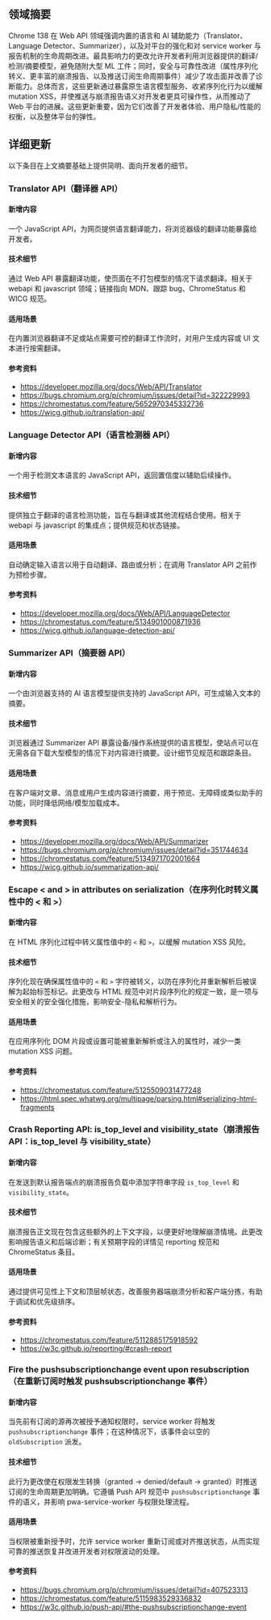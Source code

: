 ## 领域摘要

Chrome 138 在 Web API 领域强调内置的语言和 AI 辅助能力（Translator、Language Detector、Summarizer），以及对平台的强化和对 service worker 与报告机制的生命周期改进。最具影响力的更改允许开发者利用浏览器提供的翻译/检测/摘要模型，避免随附大型 ML 工件；同时，安全与可靠性改进（属性序列化转义、更丰富的崩溃报告、以及推送订阅生命周期事件）减少了攻击面并改善了诊断能力。总体而言，这些更新通过暴露原生语言模型服务、收紧序列化行为以缓解 mutation XSS，并使推送与崩溃报告语义对开发者更具可操作性，从而推动了 Web 平台的进展。这些更新重要，因为它们改善了开发者体验、用户隐私/性能的权衡，以及整体平台的弹性。

## 详细更新

以下条目在上文摘要基础上提供简明、面向开发者的细节。

### Translator API（翻译器 API）

#### 新增内容
一个 JavaScript API，为网页提供语言翻译能力，将浏览器级的翻译功能暴露给开发者。

#### 技术细节
通过 Web API 暴露翻译功能，使页面在不打包模型的情况下请求翻译。相关于 webapi 和 javascript 领域；链接指向 MDN、跟踪 bug、ChromeStatus 和 WICG 规范。

#### 适用场景
在内置浏览器翻译不足或站点需要可控的翻译工作流时，对用户生成内容或 UI 文本进行按需翻译。

#### 参考资料
- https://developer.mozilla.org/docs/Web/API/Translator
- https://bugs.chromium.org/p/chromium/issues/detail?id=322229993
- https://chromestatus.com/feature/5652970345332736
- https://wicg.github.io/translation-api/

### Language Detector API（语言检测器 API）

#### 新增内容
一个用于检测文本语言的 JavaScript API，返回置信度以辅助后续操作。

#### 技术细节
提供独立于翻译的语言检测功能，旨在与翻译或其他流程结合使用。相关于 webapi 与 javascript 的集成点；提供规范和状态链接。

#### 适用场景
自动确定输入语言以用于自动翻译、路由或分析；在调用 Translator API 之前作为预检步骤。

#### 参考资料
- https://developer.mozilla.org/docs/Web/API/LanguageDetector
- https://chromestatus.com/feature/5134901000871936
- https://wicg.github.io/language-detection-api/

### Summarizer API（摘要器 API）

#### 新增内容
一个由浏览器支持的 AI 语言模型提供支持的 JavaScript API，可生成输入文本的摘要。

#### 技术细节
浏览器通过 Summarizer API 暴露设备/操作系统提供的语言模型，使站点可以在无需各自下载大型模型的情况下对内容进行摘要。设计细节见规范和跟踪条目。

#### 适用场景
在客户端对文章、消息或用户生成内容进行摘要，用于预览、无障碍或类似助手的功能，同时降低网络/模型加载成本。

#### 参考资料
- https://developer.mozilla.org/docs/Web/API/Summarizer
- https://bugs.chromium.org/p/chromium/issues/detail?id=351744634
- https://chromestatus.com/feature/5134971702001664
- https://wicg.github.io/summarization-api/

### Escape < and > in attributes on serialization（在序列化时转义属性中的 < 和 >）

#### 新增内容
在 HTML 序列化过程中转义属性值中的 `<` 和 `>`，以缓解 mutation XSS 风险。

#### 技术细节
序列化现在确保属性值中的 `<` 和 `>` 字符被转义，以防在序列化并重新解析后被误解为起始标签标记。此更改与 HTML 规范中对片段序列化的规定一致，是一项与安全相关的安全强化措施，影响安全-隐私和解析行为。

#### 适用场景
在应用序列化 DOM 片段或设置可能被重新解析或注入的属性时，减少一类 mutation XSS 问题。

#### 参考资料
- https://chromestatus.com/feature/5125509031477248
- https://html.spec.whatwg.org/multipage/parsing.html#serializing-html-fragments

### Crash Reporting API: is_top_level and visibility_state（崩溃报告 API：is_top_level 与 visibility_state）

#### 新增内容
在发送到默认报告端点的崩溃报告负载中添加字符串字段 `is_top_level` 和 `visibility_state`。

#### 技术细节
崩溃报告正文现在包含这些额外的上下文字段，以便更好地理解崩溃情境。此更改影响报告语义和后端诊断；有关预期字段的详情见 reporting 规范和 ChromeStatus 条目。

#### 适用场景
通过提供可见性上下文和顶层帧状态，改善服务器端崩溃分析和客户端分拣，有助于调试和优先级排序。

#### 参考资料
- https://chromestatus.com/feature/5112885175918592
- https://w3c.github.io/reporting/#crash-report

### Fire the pushsubscriptionchange event upon resubscription（在重新订阅时触发 pushsubscriptionchange 事件）

#### 新增内容
当先前有订阅的源再次被授予通知权限时，service worker 将触发 `pushsubscriptionchange` 事件；在这种情况下，该事件会以空的 `oldSubscription` 派发。

#### 技术细节
此行为更改使在权限发生转换（granted → denied/default → granted）时推送订阅的生命周期更加明确。它遵循 Push API 规范中 `pushsubscriptionchange` 事件的语义，并影响 pwa-service-worker 与权限处理流程。

#### 适用场景
当权限被重新授予时，允许 service worker 重新订阅或对齐推送状态，从而实现可靠的推送恢复并改进开发者对权限波动的处理。

#### 参考资料
- https://bugs.chromium.org/p/chromium/issues/detail?id=407523313
- https://chromestatus.com/feature/5115983529336832
- https://w3c.github.io/push-api/#the-pushsubscriptionchange-event